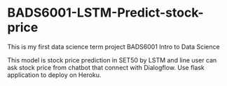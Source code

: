 # BADS6001-LSTM-Predict-stock-price

This is my first data science term project
BADS6001 Intro to Data Science

This model is stock price prediction in SET50 by LSTM and line user can ask stock price from chatbot that connect with Dialogflow. Use flask application to deploy on Heroku.  
